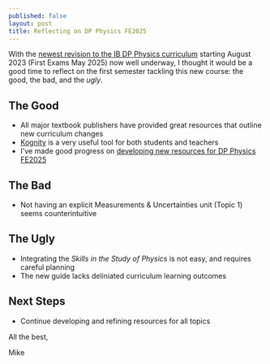 ```yaml
---
published: false
layout: post
title: Reflecting on DP Physics FE2025
---
```

With the [newest revision to the IB DP Physics curriculum](https://www.ibo.org/university-admission/latest-curriculum-updates/physics-updates/) starting August 2023 (First Exams May 2025) now well underway, I thought it would be a good time to reflect on the first semester tackling this new course: the good, the bad, and the _ugly_.

## The Good
- All major textbook publishers have provided great resources that outline new curriculum changes
- [Kognity](https://kognity.com/) is a very useful tool for both students and teachers
- I've made good progress on [developing new resources for DP Physics FE2025](/physics_dp_2025)

## The Bad
- Not having an explicit Measurements & Uncertainties unit (Topic 1) seems counterintuitive

## The Ugly
- Integrating the _Skills in the Study of Physics_ is not easy, and requires careful planning
- The new guide lacks deliniated curriculum learning outcomes

## Next Steps
- Continue developing and refining resources for all topics


All the best,

Mike
